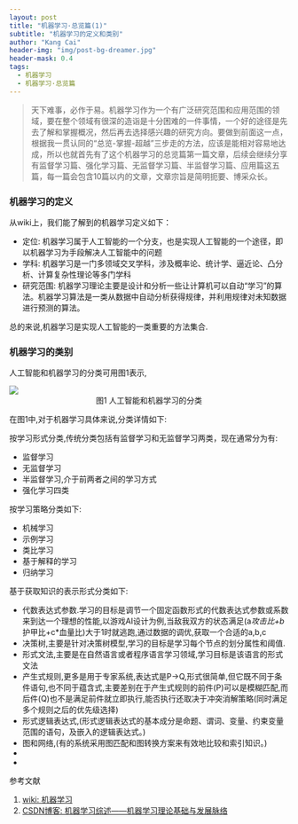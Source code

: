 ```yaml
---
layout: post
title: "机器学习·总览篇(1)"
subtitle: "机器学习的定义和类别"
author: "Kang Cai"
header-img: "img/post-bg-dreamer.jpg"
header-mask: 0.4
tags:
  - 机器学习
  - 机器学习·总览篇
---
```


> 天下难事，必作于易。机器学习作为一个有广泛研究范围和应用范围的领域，要在整个领域有很深的造诣是十分困难的一件事情，一个好的途径是先去了解和掌握概况，然后再去选择感兴趣的研究方向。要做到前面这一点，根据我一贯认同的“总览-掌握-超越”三步走的方法，应该是能相对容易地达成，所以也就首先有了这个机器学习的总览篇第一篇文章，后续会继续分享有监督学习篇、强化学习篇、无监督学习篇、半监督学习篇、应用篇这五篇，每一篇会包含10篇以内的文章，文章宗旨是简明扼要、博采众长。

### 机器学习的定义

从wiki上，我们能了解到的机器学习定义如下：

* 定位: 机器学习属于人工智能的一个分支，也是实现人工智能的一个途径，即以机器学习为手段解决人工智能中的问题
* 学科: 机器学习是一门多领域交叉学科，涉及概率论、统计学、逼近论、凸分析、计算复杂性理论等多门学科
* 研究范围: 机器学习理论主要是设计和分析一些让计算机可以自动“学习”的算法。机器学习算法是一类从数据中自动分析获得规律，并利用规律对未知数据进行预测的算法。

总的来说,机器学习是实现人工智能的一类重要的方法集合.

### 机器学习的类别

人工智能和机器学习的分类可用图1表示,

<img src="https://kangcai.github.io/img/in-post/post-ml/2018-10-25-ml-overall-concept-1.png"/>
<center>图1 人工智能和机器学习的分类</center>

在图1中,对于机器学习具体来说,分类详情如下:

按学习形式分类,传统分类包括有监督学习和无监督学习两类，现在通常分为有:

* 监督学习
* 无监督学习
* 半监督学习,介于前两者之间的学习方式
* 强化学习四类

按学习策略分类如下:

* 机械学习
* 示例学习
* 类比学习
* 基于解释的学习
* 归纳学习

基于获取知识的表示形式分类如下:

* 代数表达式参数.学习的目标是调节一个固定函数形式的代数表达式参数或系数来到达一个理想的性能,以游戏AI设计为例,当敌我双方的状态满足(a*攻击比+b*护甲比+c*血量比)大于1时就逃跑,通过数据的调优,获取一个合适的a,b,c
* 决策树,主要是针对决策树模型,学习的目标是学习每个节点的划分属性和阈值.
* 形式文法,主要是在自然语言或者程序语言学习领域,学习目标是该语言的形式文法
* 产生式规则,更多是用于专家系统,表达式是P->Q,形式很简单,但它既不同于条件语句,也不同于蕴含式,主要差别在于产生式规则的前件(P)可以是模糊匹配,而后件(Q)也不是满足前件就立即执行,能否执行还取决于冲突消解策略(同时满足多个规则之后的优先级选择)
* 形式逻辑表达式,(形式逻辑表达式的基本成分是命题、谓词、变量、约束变量范围的语句，及嵌入的逻辑表达式。)
* 图和网络,(有的系统采用图匹配和图转换方案来有效地比较和索引知识。)
* 
* 


参考文献

1. [wiki: 机器学习][1]
9. [CSDN博客: 机器学习综述——机器学习理论基础与发展脉络][9]

[1]: (https://zh.wikipedia.org/wiki/%E6%9C%BA%E5%99%A8%E5%AD%A6%E4%B9%A0)
[9]: (https://blog.csdn.net/solomon1558/article/details/40798401)